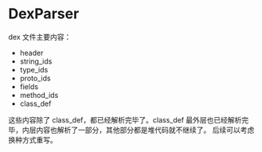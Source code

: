 # DexParser
dex 文件主要内容：
- header
- string_ids
- type_ids
- proto_ids
- fields
- method_ids
- class_def

这些内容除了 class_def，都已经解析完毕了。class_def 最外层也已经解析完毕，内层内容也解析了一部分，其他部分都是堆代码就不继续了。
后续可以考虑换种方式重写。
